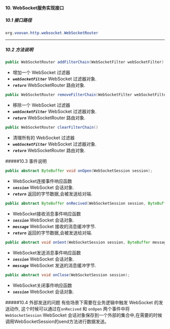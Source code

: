 #### 10. WebSocket服务实现接口
##### 10.1 接口路径
```java
org.voovan.http.websocket.WebSocketRouter
```

------------------------
##### 10.2 方法说明
```java
public WebSocketRouter addFilterChain(WebSocketFilter webSocketFilter) 
```
- 增加一个 WebSocket 过滤器 
- ***`webSocketFilter`*** WebSocket 过滤器对象.
- ***`return`***  WebSocketRouter 路由对象.

```java
public WebSocketRouter removeFilterChain(WebSocketFilter webSocketFilter) 
```
- 移除一个 WebSocket 过滤器 
- ***`webSocketFilter`*** WebSocket 过滤器对象.
- ***`return`***  WebSocketRouter 路由对象.

```java
public WebSocketRouter clearFilterChain()
```
- 清理所有的 WebSocket 过滤器 
- ***`webSocketFilter`*** WebSocket 过滤器对象.
- ***`return`***  WebSocketRouter 路由对象.

#####10.3 事件说明
```java
public abstract ByteBuffer void onOpen(WebSocketSession session);
```
- WebSocket连接事件响应函数
- ***`session`*** WebSocket 会话对象.
- ***`return`***  返回的字节数据,会被发送给对端.

```java
public abstract ByteBuffer onRecived(WebSocketSession session, ByteBuffer message);
```
- WebSocket接收消息事件响应函数
- ***`session`*** WebSocket 会话对象.
- ***`message`*** WebSocket 接收的消息缓冲字节.
- ***`return`***  返回的字节数据,会被发送给对端.

```java
public abstract void onSent(WebSocketSession session, ByteBuffer message);
```
- WebSocket发送消息事件响应函数
- ***`session`*** WebSocket 会话对象.
- ***`message`*** WebSocket 发送的消息缓冲字节.


```java
public abstract void onClose(WebSocketSession session);
```
- WebSocket关闭事件响应函数
- ***`session`*** WebSocket 会话对象.

#####10.4 外部发送的问题
    有些场景下需要在业务逻辑中触发 WebSocket 的发送动作, 这个时候可以通过在`onRecived` 和 `onOpen` 两个事件中将`WebSocketSession` WebSocket 会话对象保存到一个外部的集合中,在需要的时候调用WebSocketSession的send方法进行数据发送。

